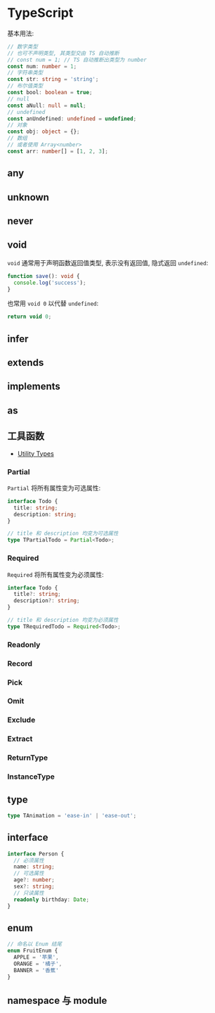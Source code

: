 # TypeScript

基本用法:

```ts
// 数字类型
// 也可不声明类型, 其类型交由 TS 自动推断
// const num = 1; // TS 自动推断出类型为 number
const num: number = 1;
// 字符串类型
const str: string = 'string';
// 布尔值类型
const bool: boolean = true;
// null
const aNull: null = null;
// undefined
const anUndefined: undefined = undefined;
// 对象
const obj: object = {};
// 数组
// 或者使用 Array<number>
const arr: number[] = [1, 2, 3];
```

## any

## unknown

## never

## void

`void` 通常用于声明函数返回值类型, 表示没有返回值, 隐式返回 `undefined`:

```ts
function save(): void {
  console.log('success');
}
```

也常用 `void 0` 以代替 `undefined`:

```ts
return void 0;
```

## infer

## extends

## implements

## as

## 工具函数

- [Utility Types](https://www.typescriptlang.org/docs/handbook/utility-types.html)

### Partial

`Partial` 将所有属性变为可选属性:

```ts
interface Todo {
  title: string;
  description: string;
}

// title 和 description 均变为可选属性
type TPartialTodo = Partial<Todo>;
```

### Required

`Required` 将所有属性变为必须属性:

```ts
interface Todo {
  title?: string;
  description?: string;
}

// title 和 description 均变为必须属性
type TRequiredTodo = Required<Todo>;
```

### Readonly

### Record

### Pick

### Omit

### Exclude

### Extract

### ReturnType

### InstanceType

## type

```ts
type TAnimation = 'ease-in' | 'ease-out';
```

## interface

```ts
interface Person {
  // 必须属性
  name: string;
  // 可选属性
  age?: number;
  sex?: string;
  // 只读属性
  readonly birthday: Date;
}
```

## enum

```ts
// 命名以 Enum 结尾
enum FruitEnum {
  APPLE = '苹果',
  ORANGE = '橘子',
  BANNER = '香蕉'
}
```

## namespace 与 module
